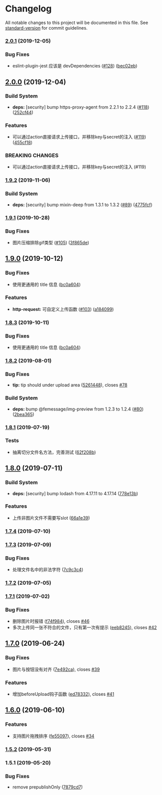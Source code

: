 # Changelog

All notable changes to this project will be documented in this file. See [standard-version](https://github.com/conventional-changelog/standard-version) for commit guidelines.

### [2.0.1](https://github.com/FEMessage/upload-to-ali/compare/v2.0.0...v2.0.1) (2019-12-05)


### Bug Fixes

* eslint-plugin-jest 应该是 devDependencies ([#128](https://github.com/FEMessage/upload-to-ali/issues/128)) ([bec02eb](https://github.com/FEMessage/upload-to-ali/commit/bec02eb))



## [2.0.0](https://github.com/FEMessage/upload-to-ali/compare/v1.9.2...v2.0.0) (2019-12-04)


### Build System

* **deps:** [security] bump https-proxy-agent from 2.2.1 to 2.2.4 ([#118](https://github.com/FEMessage/upload-to-ali/issues/118)) ([252cf44](https://github.com/FEMessage/upload-to-ali/commit/252cf44))


### Features

* 可以通过action直接请求上传接口，并移除key与secret的注入 ([#119](https://github.com/FEMessage/upload-to-ali/issues/119)) ([455cf18](https://github.com/FEMessage/upload-to-ali/commit/455cf18))


### BREAKING CHANGES

* 可以通过action直接请求上传接口，并移除key与secret的注入 (#119)



### [1.9.2](https://github.com/FEMessage/upload-to-ali/compare/v1.9.1...v1.9.2) (2019-11-06)


### Build System

* **deps:** [security] bump mixin-deep from 1.3.1 to 1.3.2 ([#89](https://github.com/FEMessage/upload-to-ali/issues/89)) ([4775fcf](https://github.com/FEMessage/upload-to-ali/commit/4775fcf))



### [1.9.1](https://github.com/FEMessage/upload-to-ali/compare/v1.9.0...v1.9.1) (2019-10-28)


### Bug Fixes

* 图片压缩排除gif类型 ([#105](https://github.com/FEMessage/upload-to-ali/issues/105)) ([3f865de](https://github.com/FEMessage/upload-to-ali/commit/3f865de))



## [1.9.0](https://github.com/FEMessage/upload-to-ali/compare/v1.8.3...v1.9.0) (2019-10-12)


### Bug Fixes

* 使用更通用的 title 信息 ([bc0a604](https://github.com/FEMessage/upload-to-ali/commit/bc0a604))


### Features

* **http-request:** 可自定义上传函数 ([#103](https://github.com/FEMessage/upload-to-ali/issues/103)) ([a184099](https://github.com/FEMessage/upload-to-ali/commit/a184099))



### [1.8.3](https://github.com/FEMessage/upload-to-ali/compare/v1.8.2...v1.8.3) (2019-10-11)


### Bug Fixes

* 使用更通用的 title 信息 ([bc0a604](https://github.com/FEMessage/upload-to-ali/commit/bc0a604))



### [1.8.2](https://github.com/FEMessage/upload-to-ali/compare/v1.8.1...v1.8.2) (2019-08-01)


### Bug Fixes

* **tip:** tip should under upload area ([5261448](https://github.com/FEMessage/upload-to-ali/commit/5261448)), closes [#78](https://github.com/FEMessage/upload-to-ali/issues/78)


### Build System

* **deps:** bump @femessage/img-preview from 1.2.3 to 1.2.4 ([#80](https://github.com/FEMessage/upload-to-ali/issues/80)) ([2bea365](https://github.com/FEMessage/upload-to-ali/commit/2bea365))



### [1.8.1](https://github.com/FEMessage/upload-to-ali/compare/v1.8.0...v1.8.1) (2019-07-19)


### Tests

* 抽离切分文件名方法，完善测试 ([62f208b](https://github.com/FEMessage/upload-to-ali/commit/62f208b))



## [1.8.0](https://github.com/FEMessage/upload-to-ali/compare/v1.7.4...v1.8.0) (2019-07-11)


### Build System

* **deps:** [security] bump lodash from 4.17.11 to 4.17.14   ([778e13b](https://github.com/FEMessage/upload-to-ali/commit/778e13b))


### Features

* 上传非图片文件不需要写slot ([66a1e39](https://github.com/FEMessage/upload-to-ali/commit/66a1e39))



### [1.7.4](https://github.com/FEMessage/upload-to-ali/compare/v1.7.3...v1.7.4) (2019-07-10)



### [1.7.3](https://github.com/FEMessage/upload-to-ali/compare/v1.7.2...v1.7.3) (2019-07-09)


### Bug Fixes

* 处理文件名中的非法字符 ([7c9c3c4](https://github.com/FEMessage/upload-to-ali/commit/7c9c3c4))



### [1.7.2](https://github.com/FEMessage/upload-to-ali/compare/v1.7.1...v1.7.2) (2019-07-05)



### [1.7.1](https://github.com/FEMessage/upload-to-ali/compare/v1.7.0...v1.7.1) (2019-07-02)


### Bug Fixes

* 删除图片时报错  ([f74f984](https://github.com/FEMessage/upload-to-ali/commit/f74f984)), closes [#46](https://github.com/FEMessage/upload-to-ali/issues/46)
* 多次上传同一张不符合的文件，只有第一次有提示  ([eeb8245](https://github.com/FEMessage/upload-to-ali/commit/eeb8245)), closes [#42](https://github.com/FEMessage/upload-to-ali/issues/42)



## [1.7.0](https://github.com/FEMessage/upload-to-ali/compare/v1.6.0...v1.7.0) (2019-06-24)


### Bug Fixes

* 图片与按钮没有对齐  ([7e492ca](https://github.com/FEMessage/upload-to-ali/commit/7e492ca)), closes [#39](https://github.com/FEMessage/upload-to-ali/issues/39)


### Features

* 增加beforeUpload钩子函数   ([ed78332](https://github.com/FEMessage/upload-to-ali/commit/ed78332)), closes [#41](https://github.com/FEMessage/upload-to-ali/issues/41)



## [1.6.0](https://github.com/FEMessage/upload-to-ali/compare/v1.5.2...v1.6.0) (2019-06-10)


### Features

* 支持图片拖拽排序  ([fe55097](https://github.com/FEMessage/upload-to-ali/commit/fe55097)), closes [#34](https://github.com/FEMessage/upload-to-ali/issues/34)



### [1.5.2](https://github.com/FEMessage/upload-to-ali/compare/v1.5.1...v1.5.2) (2019-05-31)



### 1.5.1 (2019-05-20)


### Bug Fixes

* remove prepublishOnly ([7879cd7](https://github.com/FEMessage/upload-to-ali/commit/7879cd7))
